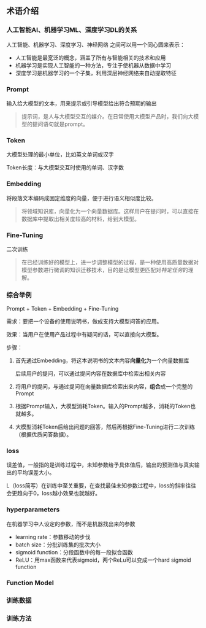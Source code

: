## 术语介绍

### **人工智能AI、机器学习ML、深度学习DL的关系**

人工智能、机器学习、深度学习、神经网络 之间可以用一个同心圆来表示：
- 人工智能是最宽泛的概念，涵盖了所有与智能相关的技术和应用
- 机器学习是实现人工智能的一种方法，专注于使机器从数据中学习
- 深度学习是机器学习的一个子集，利用深层神经网络来自动提取特征

### **Prompt**

输入给大模型的文本，用来提示或引导模型给出符合预期的输出

> 提示词，是人与大模型交互的媒介。在日常使用大模型产品时，我们向大模型的提问语句就是prompt。

### **Token**

大模型处理的最小单位，比如英文单词或汉字

Token长度：与大模型交互时使用的单词、汉字数

> 

### **Embedding**

将段落文本编码成固定维度的向量，便于进行语义相似度比较。

> 将领域知识库，向量化为一个向量数据库。这样用户在提问时，可以直接在数据库中提取出相关度较高的材料，给到大模型。

### **Fine-Tuning**

二次训练

> 在已经训练好的模型上，进一步调整模型的过程，是一种使用高质量数据对模型参数进行微调的知识迁移技术，目的是让模型更匹配对*特定任务*的理解。

### **综合举例**

Prompt + Token + Embedding + Fine-Tuning

需求：要把一个设备的使用说明书，做成支持大模型问答的应用。

效果：当用户在使用产品过程中有疑问的话，可以直接向大模型。

步骤：

1. 首先通过Embedding，将这本说明书的文本内容**向量化**为一个向量数据库

    后续用户的提问，可以通过提问内容在数据库中检索出相关内容

2. 将用户的提问，与通过提问在向量数据库检索出来内容，**组合**成一个完整的Prompt

3. 根据Prompt输入，大模型消耗Token。输入的Prompt越多，消耗的Token也就越多。

4. 大模型消耗Token后给出问题的回答，然后再根据Fine-Tuning进行二次训练（根据优质问答数据）。

### **loss**

误差值，一般指的是训练过程中，未知参数给予具体值后，输出的预测值与真实输出的平均误差大小。

L（loss简写）在训练中至关重要，在查找最佳未知参数过程中，loss的斜率往往会更趋向于0，loss越小效果也就越好。

### **hyperparameters**

在机器学习中人设定的参数，而不是机器找出来的参数

- learning rate：参数移动的步伐
- batch size：分批训练集的批次大小
- sigmoid function：分段函数中的每一段拟合函数
- ReLU：用max函数来代表sigmoid，两个ReLu可以变成一个hard sigmoid function

### **Function Model**

### **训练数据**

### **训练方法**